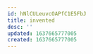 ```yaml
---
id: hNlCULeuvcOAPfC1E5FbJ
title: invented
desc: ''
updated: 1637665777005
created: 1637665777005
---
```




